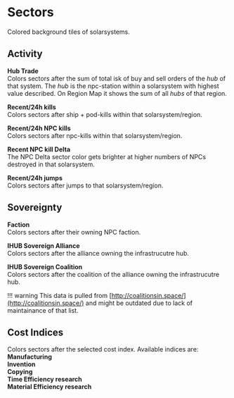 # Sectors
Colored background tiles of solarsystems.

## Activity
**Hub Trade**<br>
Colors sectors after the sum of total isk of buy and sell orders of the *hub* of that system. The *hub* is the npc-station within a solarsystem with highest value described.  On Region Map it shows the sum of all *hubs* of that region.

**Recent/24h kills**<br>
Colors sectors after ship + pod-kills within that solarsystem/region. 

**Recent/24h NPC kills**<br>
Colors sectors after npc-kills within that solarsystem/region. 

**Recent NPC kill Delta**<br>
The NPC Delta sector color gets brighter at higher numbers of NPCs destroyed in that solarsystem.

**Recent/24h jumps**<br>
Colors sectors after jumps to that solarsystem/region. 

## Sovereignty
**Faction**<br>
Colors sectors after their owning NPC faction.

**IHUB Sovereign Alliance**<br>
Colors sectors after the alliance owning the infrastrucutre hub.

**IHUB Sovereign Coalition**<br>
Colors sectors after the coalition of the alliance owning the infrastrucutre hub.

!!! warning
    This data is pulled from [http://coalitionsin.space/](http://coalitionsin.space/) and might be outdated due to lack of maintainance of that list.

## Cost Indices
Colors sectors after the selected cost index. Available indices are:<br>
**Manufacturing<br>
Invention<br>
Copying<br>
Time Efficiency research<br>
Material Efficiency research**


<!--stackedit_data:
eyJoaXN0b3J5IjpbLTE4MDk3OTcyOTAsMTkyNTgzNDA1NiwtOD
Q5MzYxMzI3LC0xMDk0MjI2NTI4LC0xMjk4NjY0MDU5LC01Njg1
MzgxMjksNzE0MTU4NzQxLC02ODc5Mzc1MDIsMTMwNzE3MTUzNl
19
-->
